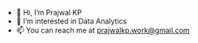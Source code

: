 - 👋 Hi, I’m Prajwal KP
- 👀 I’m interested in Data Analytics
- 📫 You can reach me at prajwalkp.work@gmail.com

<!---
kp-prajwal/kp-prajwal is a ✨ special ✨ repository because its `README.md` (this file) appears on your GitHub profile.
You can click the Preview link to take a look at your changes.
--->

